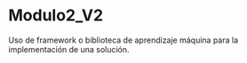 # Modulo2_V2
Uso de framework o biblioteca de aprendizaje máquina para la implementación de una solución.
